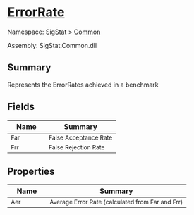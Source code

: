 # [ErrorRate](./ErrorRate.md)

Namespace: [SigStat]() > [Common](./README.md)

Assembly: SigStat.Common.dll

## Summary
Represents the ErrorRates achieved in a benchmark

## Fields

| Name | Summary | 
| --- | --- | 
| <sub>Far</sub><img width=50>| <sub>False Acceptance Rate</sub>| <br>
| <sub>Frr</sub><img width=50>| <sub>False Rejection Rate</sub>| <br>


## Properties

| Name | Summary | 
| --- | --- | 
| <sub>Aer</sub><img width=50>| <sub>Average Error Rate (calculated from Far and Frr)</sub>| <br>



